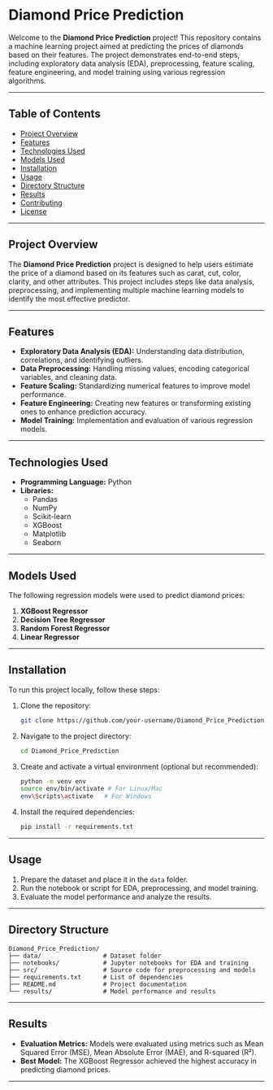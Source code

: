 
# Diamond Price Prediction

Welcome to the **Diamond Price Prediction** project! This repository contains a machine learning project aimed at predicting the prices of diamonds based on their features. The project demonstrates end-to-end steps, including exploratory data analysis (EDA), preprocessing, feature scaling, feature engineering, and model training using various regression algorithms.

---

## Table of Contents

- [Project Overview](#project-overview)
- [Features](#features)
- [Technologies Used](#technologies-used)
- [Models Used](#models-used)
- [Installation](#installation)
- [Usage](#usage)
- [Directory Structure](#directory-structure)
- [Results](#results)
- [Contributing](#contributing)
- [License](#license)

---

## Project Overview

The **Diamond Price Prediction** project is designed to help users estimate the price of a diamond based on its features such as carat, cut, color, clarity, and other attributes. This project includes steps like data analysis, preprocessing, and implementing multiple machine learning models to identify the most effective predictor.

---

## Features

- **Exploratory Data Analysis (EDA):** Understanding data distribution, correlations, and identifying outliers.
- **Data Preprocessing:** Handling missing values, encoding categorical variables, and cleaning data.
- **Feature Scaling:** Standardizing numerical features to improve model performance.
- **Feature Engineering:** Creating new features or transforming existing ones to enhance prediction accuracy.
- **Model Training:** Implementation and evaluation of various regression models.

---

## Technologies Used

- **Programming Language:** Python
- **Libraries:**
  - Pandas
  - NumPy
  - Scikit-learn
  - XGBoost
  - Matplotlib
  - Seaborn

---

## Models Used

The following regression models were used to predict diamond prices:

1. **XGBoost Regressor**
2. **Decision Tree Regressor**
3. **Random Forest Regressor**
4. **Linear Regressor**

---

## Installation

To run this project locally, follow these steps:

1. Clone the repository:

   ```bash
   git clone https://github.com/your-username/Diamond_Price_Prediction.git
   ```

2. Navigate to the project directory:

   ```bash
   cd Diamond_Price_Prediction
   ```

3. Create and activate a virtual environment (optional but recommended):

   ```bash
   python -m venv env
   source env/bin/activate # For Linux/Mac
   env\Scripts\activate   # For Windows
   ```

4. Install the required dependencies:

   ```bash
   pip install -r requirements.txt
   ```

---

## Usage

1. Prepare the dataset and place it in the `data` folder.
2. Run the notebook or script for EDA, preprocessing, and model training.
3. Evaluate the model performance and analyze the results.

---

## Directory Structure

```
Diamond_Price_Prediction/
├── data/                 # Dataset folder
├── notebooks/            # Jupyter notebooks for EDA and training
├── src/                  # Source code for preprocessing and models
├── requirements.txt      # List of dependencies
├── README.md             # Project documentation
└── results/              # Model performance and results
```

---

## Results

- **Evaluation Metrics:** Models were evaluated using metrics such as Mean Squared Error (MSE), Mean Absolute Error (MAE), and R-squared (R²).
- **Best Model:** The XGBoost Regressor achieved the highest accuracy in predicting diamond prices.

---
